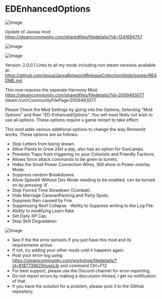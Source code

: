 # EDEnhancedOptions

![Image](https://i.imgur.com/WAEzk68.png)

Update of Jaxxas mod
https://steamcommunity.com/sharedfiles/filedetails/?id=1241694757

![Image](https://i.imgur.com/7Gzt3Rg.png)

	
![Image](https://i.imgur.com/NOW7jU1.png)

Version: 2.0.0.1
Links to all my mods including non steam versions available at: https://github.com/jaxxa/JaxxaRimworldReleaseCollection/blob/master/README.md

This now requires the seperate Harmony Mod:
https://steamcommunity.com/sharedfiles/filedetails/?id=2009463077
steam://url/CommunityFilePage/2009463077

Please Check the Mod Settings by going into the Options, Selecting &quot;Mod Options&quot; and then &quot;ED-EnhancedOptions&quot;.
You will most likely not wish to use all options. These options require a game restart to take effect.

This mod adds various additional options to change the way Rimworld works. These options are as follows:
 - Stop Letters from being shown.
 - Allow Plants to Grow 24H a day, also has an option for SunLamps.
 - Prevents Traps from triggering on your Colonists and Friendly Factions.
 - Allows force attack commands to be given to turrets.
 - Hides the Small Power Connection Wires, Still show in Power overlay Mode.
 - Suppress random Breakdowns.
 - Allow Speed4 Without Dev Mode needing to be enabled, can be turned on by pressing &apos;4&apos;.
 - Stop Forced Time Slowdown (Combat).
 - Hide Marriage CaravanPacking and Party Spots.
 - Suppress Rain caused by Fire.
 - Suppressing Roof Collapse.
  -Ability to Suppress writing to the Log File.
 - Ability to modifying Learn Rate.
 - Set Daily XP Cap.
 - Stop Skill Degradation

![Image](https://i.imgur.com/Rs6T6cr.png)



-  See if the the error persists if you just have this mod and its requirements active.
-  If not, try adding your other mods until it happens again.
-  Post your error-log using https://steamcommunity.com/workshop/filedetails/?id=818773962]HugsLib and command Ctrl+F12
-  For best support, please use the Discord-channel for error-reporting.
-  Do not report errors by making a discussion-thread, I get no notification of that.
-  If you have the solution for a problem, please post it to the GitHub repository.



